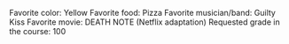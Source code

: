 Favorite color: Yellow
Favorite food: Pizza
Favorite musician/band: Guilty Kiss
Favorite movie: DEATH NOTE (Netflix adaptation)
Requested grade in the course: 100
